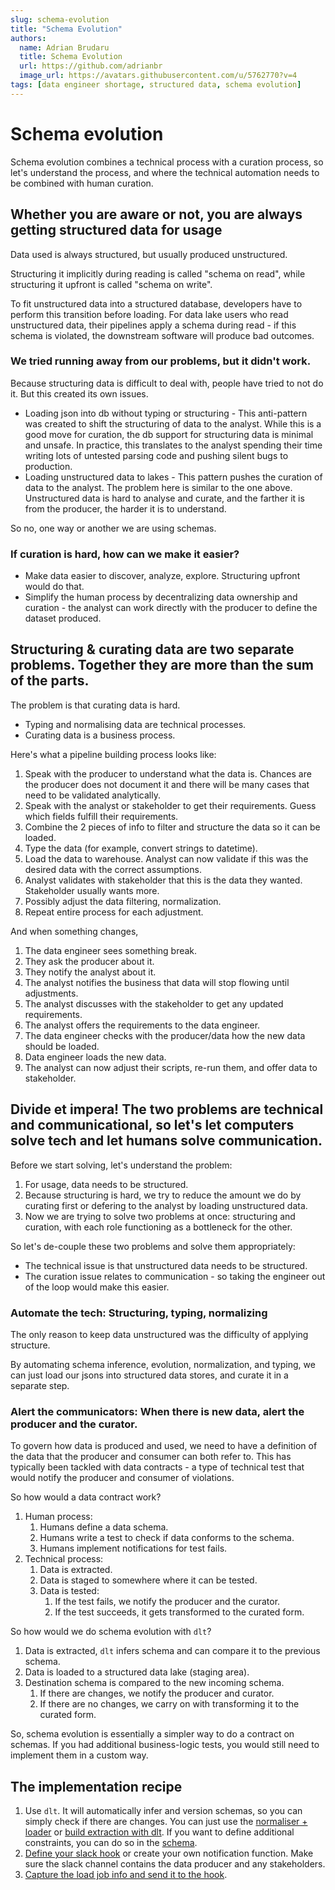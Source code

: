 ```yaml
---
slug: schema-evolution
title: "Schema Evolution"
authors:
  name: Adrian Brudaru
  title: Schema Evolution
  url: https://github.com/adrianbr
  image_url: https://avatars.githubusercontent.com/u/5762770?v=4
tags: [data engineer shortage, structured data, schema evolution]
---
```


# Schema evolution

Schema evolution combines a technical process with a curation process, so let's understand the
process, and where the technical automation needs to be combined with human curation.

## Whether you are aware or not, you are always getting structured data for usage

Data used is always structured, but usually produced unstructured.

Structuring it implicitly during reading is called "schema on read", while structuring it upfront is
called "schema on write".

To fit unstructured data into a structured database, developers have to perform this transition
before loading. For data lake users who read unstructured data, their pipelines apply a schema
during read - if this schema is violated, the downstream software will produce bad outcomes.

### We tried running away from our problems, but it didn't work.

Because structuring data is difficult to deal with, people have tried to not do it. But this created
its own issues.

- Loading json into db without typing or structuring - This anti-pattern was created to shift the
  structuring of data to the analyst. While this is a good move for curation, the db support for
  structuring data is minimal and unsafe. In practice, this translates to the analyst spending their
  time writing lots of untested parsing code and pushing silent bugs to production.
- Loading unstructured data to lakes - This pattern pushes the curation of data to the analyst. The
  problem here is similar to the one above. Unstructured data is hard to analyse and curate, and the
  farther it is from the producer, the harder it is to understand.

So no, one way or another we are using schemas.

### If curation is hard, how can we make it easier?

- Make data easier to discover, analyze, explore. Structuring upfront would do that.
- Simplify the human process by decentralizing data ownership and curation - the analyst can work
  directly with the producer to define the dataset produced.

## Structuring & curating data are two separate problems. Together they are more than the sum of the parts.

The problem is that curating data is hard.

- Typing and normalising data are technical processes.
- Curating data is a business process.

Here's what a pipeline building process looks like:

1. Speak with the producer to understand what the data is. Chances are the producer does not
   document it and there will be many cases that need to be validated analytically.
1. Speak with the analyst or stakeholder to get their requirements. Guess which fields fulfill their
   requirements.
1. Combine the 2 pieces of info to filter and structure the data so it can be loaded.
1. Type the data (for example, convert strings to datetime).
1. Load the data to warehouse. Analyst can now validate if this was the desired data with the
   correct assumptions.
1. Analyst validates with stakeholder that this is the data they wanted. Stakeholder usually wants
   more.
1. Possibly adjust the data filtering, normalization.
1. Repeat entire process for each adjustment.

And when something changes,

1. The data engineer sees something break.
1. They ask the producer about it.
1. They notify the analyst about it.
1. The analyst notifies the business that data will stop flowing until adjustments.
1. The analyst discusses with the stakeholder to get any updated requirements.
1. The analyst offers the requirements to the data engineer.
1. The data engineer checks with the producer/data how the new data should be loaded.
1. Data engineer loads the new data.
1. The analyst can now adjust their scripts, re-run them, and offer data to stakeholder.

## Divide et impera! The two problems are technical and communicational, so let's let computers solve tech and let humans solve communication.

Before we start solving, let's understand the problem:

1. For usage, data needs to be structured.
1. Because structuring is hard, we try to reduce the amount we do by curating first or defering to
   the analyst by loading unstructured data.
1. Now we are trying to solve two problems at once: structuring and curation, with each role
   functioning as a bottleneck for the other.

So let's de-couple these two problems and solve them appropriately:

- The technical issue is that unstructured data needs to be structured.
- The curation issue relates to communication - so taking the engineer out of the loop would make
  this easier.

### Automate the tech: Structuring, typing, normalizing

The only reason to keep data unstructured was the difficulty of applying structure.

By automating schema inference, evolution, normalization, and typing, we can just load our jsons
into structured data stores, and curate it in a separate step.

### Alert the communicators: When there is new data, alert the producer and the curator.

To govern how data is produced and used, we need to have a definition of the data that the producer
and consumer can both refer to. This has typically been tackled with data contracts - a type of
technical test that would notify the producer and consumer of violations.

So how would a data contract work?

1. Human process:
   1. Humans define a data schema.
   1. Humans write a test to check if data conforms to the schema.
   1. Humans implement notifications for test fails.
1. Technical process:
   1. Data is extracted.
   1. Data is staged to somewhere where it can be tested.
   1. Data is tested:
      1. If the test fails, we notify the producer and the curator.
      1. If the test succeeds, it gets transformed to the curated form.

So how would we do schema evolution with `dlt`?

1. Data is extracted, `dlt` infers schema and can compare it to the previous schema.
1. Data is loaded to a structured data lake (staging area).
1. Destination schema is compared to the new incoming schema.
   1. If there are changes, we notify the producer and curator.
   1. If there are no changes, we carry on with transforming it to the curated form.

So, schema evolution is essentially a simpler way to do a contract on schemas. If you had additional
business-logic tests, you would still need to implement them in a custom way.

## The implementation recipe

1. Use `dlt`. It will automatically infer and version schemas, so you can simply check if there are
   changes. You can just use the [normaliser + loader](/docs/website/docs/general-usage/pipeline) or
   [build extraction with dlt](/docs/website/docs/general-usage/resource). If you want to define additional
   constraints, you can do so in the [schema](/docs/website/docs//general-usage/schema).
1. [Define your slack hook](/docs/website/docs/running-in-production/running#using-slack-to-send-messages) or
   create your own notification function. Make sure the slack channel contains the data producer and
   any stakeholders.
1. [Capture the load job info and send it to the hook](/docs/website/docs/running-in-production/running#inspect-save-and-alert-on-schema-changes).
